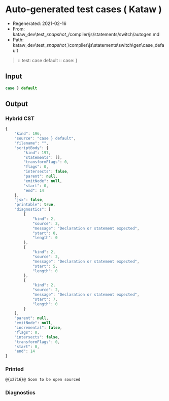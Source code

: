 # Auto-generated test cases ( Kataw )
- Regenerated: 2021-02-16
- From: kataw_dev\test\__snapshot__/compiler/js/statements/switch/autogen.md
- Path: kataw_dev\test\__snapshot__\compiler\js\statements\switch\gen\case_default
> :: test: case default
> :: case: }
## Input

`````js
case } default
`````

## Output


### Hybrid CST


```javascript
{
    "kind": 196,
    "source": "case } default",
    "filename": "",
    "scriptBody": {
        "kind": 197,
        "statements": [],
        "transformFlags": 0,
        "flags": 0,
        "intersects": false,
        "parent": null,
        "emitNode": null,
        "start": 0,
        "end": 14
    },
    "jsx": false,
    "printable": true,
    "diagnostics": [
        {
            "kind": 2,
            "source": 2,
            "message": "Declaration or statement expected",
            "start": 0,
            "length": 0
        },
        {
            "kind": 2,
            "source": 2,
            "message": "Declaration or statement expected",
            "start": 5,
            "length": 0
        },
        {
            "kind": 2,
            "source": 2,
            "message": "Declaration or statement expected",
            "start": 7,
            "length": 0
        }
    ],
    "parent": null,
    "emitNode": null,
    "incremental": false,
    "flags": 0,
    "intersects": false,
    "transformFlags": 0,
    "start": 0,
    "end": 14
}
```

### Printed


```javascript
@{x2716}@ Soon to be open sourced
```

### Diagnostics


```javascript

```

